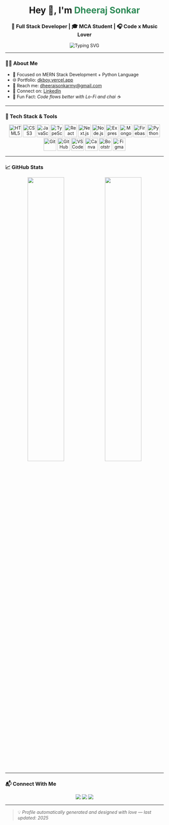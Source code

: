 <!-- GitHub Profile README by Dheeraj Sonkar -->

<h1 align="center">Hey 👋, I'm <span style="color:#2E8B57">Dheeraj Sonkar</span></h1>
<h3 align="center">🚀 Full Stack Developer | 🎓 MCA Student | 🎧 Code x Music Lover</h3>

<p align="center">
  <img src="https://readme-typing-svg.demolab.com?font=Fira+Code&size=22&pause=1000&color=1DBF73&center=true&vCenter=true&multiline=true&width=600&lines=Passionate+Full+Stack+Developer;Always+Learning+Something+New;Building+Smart+%26+Secure+Apps" alt="Typing SVG" />
</p>

---

### 👨‍💻 About Me

- 🎯 Focused on MERN Stack Development +  Python Language
- 🌐 Portfolio: [dkboy.vercel.app](https://dkboy.vercel.app)
- 📩 Reach me: [dheerajsonkarmy@gmail.com](mailto:dheerajsonkarmy@gmail.com)
- 💼 Connect on: [LinkedIn](https://www.linkedin.com/in/dheeraj-sonkar-304b982b7/)
- 🎵 Fun Fact: *Code flows better with Lo-Fi and chai ☕️*

---

### 🧰 Tech Stack & Tools

<p align="center">
  <img src="https://cdn.jsdelivr.net/gh/devicons/devicon/icons/html5/html5-original.svg" width="40" title="HTML5"/>
  <img src="https://cdn.jsdelivr.net/gh/devicons/devicon/icons/css3/css3-original.svg" width="40" title="CSS3"/>
  <img src="https://cdn.jsdelivr.net/gh/devicons/devicon/icons/javascript/javascript-original.svg" width="40" title="JavaScript"/>
  <img src="https://cdn.jsdelivr.net/gh/devicons/devicon/icons/typescript/typescript-original.svg" width="40" title="TypeScript"/>
  <img src="https://cdn.jsdelivr.net/gh/devicons/devicon/icons/react/react-original.svg" width="40" title="React"/>
  <img src="https://cdn.jsdelivr.net/gh/devicons/devicon/icons/nextjs/nextjs-original.svg" width="40" title="Next.js"/>
  <img src="https://cdn.jsdelivr.net/gh/devicons/devicon/icons/nodejs/nodejs-original.svg" width="40" title="Node.js"/>
  <img src="https://cdn.jsdelivr.net/gh/devicons/devicon/icons/express/express-original.svg" width="40" title="Express.js"/>
  <img src="https://cdn.jsdelivr.net/gh/devicons/devicon/icons/mongodb/mongodb-original.svg" width="40" title="MongoDB"/>
  <img src="https://cdn.jsdelivr.net/gh/devicons/devicon/icons/firebase/firebase-plain.svg" width="40" title="Firebase"/>
  <img src="https://cdn.jsdelivr.net/gh/devicons/devicon/icons/python/python-original.svg" width="40" title="Python"/>
  <img src="https://cdn.jsdelivr.net/gh/devicons/devicon/icons/git/git-original.svg" width="40" title="Git"/>
  <img src="https://cdn.jsdelivr.net/gh/devicons/devicon/icons/github/github-original.svg" width="40" title="GitHub"/>
  <img src="https://cdn.jsdelivr.net/gh/devicons/devicon/icons/vscode/vscode-original.svg" width="40" title="VS Code"/>
  <img src="https://cdn.jsdelivr.net/gh/devicons/devicon/icons/canva/canva-original.svg" width="40" title="Canva"/>
  <img src="https://cdn.jsdelivr.net/gh/devicons/devicon/icons/bootstrap/bootstrap-original.svg" width="40" title="Bootstrap"/>
  <img src="https://cdn.jsdelivr.net/gh/devicons/devicon/icons/figma/figma-original.svg" width="40" title="Figma"/>
</p>

---

### 📈 GitHub Stats

<p align="center">
  <img src="https://github-readme-stats.vercel.app/api?username=DHEERAJSONKAR&show_icons=true&theme=tokyonight&border_radius=10&custom_title=Dheeraj's+GitHub+Stats" width="48%" />
  <img src="https://github-readme-streak-stats.herokuapp.com?user=DHEERAJSONKAR&theme=tokyonight&border_radius=10&date_format=M%20j%5B%2C%20Y%5D" width="48%" />
</p>

---

### 📬 Connect With Me

<p align="center">
  <a href="mailto:dheerajsonkarmy@gmail.com"><img src="https://img.shields.io/badge/Gmail-D14836?style=for-the-badge&logo=gmail&logoColor=white"/></a>
  <a href="https://www.linkedin.com/in/dheeraj-sonkar-304b982b7/"><img src="https://img.shields.io/badge/LinkedIn-blue?style=for-the-badge&logo=linkedin&logoColor=white"/></a>
  <a href="https://dkboy.vercel.app"><img src="https://img.shields.io/badge/Portfolio-000?style=for-the-badge&logo=vercel&logoColor=white"/></a>
</p>

---

> 💡 *Profile automatically generated and designed with love — last updated: 2025*

